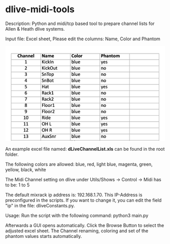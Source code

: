 # dlive-midi-tools
Description: Python and midi/tcp based tool to prepare channel lists for Allen &amp; Heath dlive systems.

Input file: Excel sheet, Please edit the columns: Name, Color and Phantom

![Excel](excel.png)

An example excel file named: **dLiveChannelList.xls** can be found in the root folder. 

The following colors are allowed:
blue, red, light blue, magenta, green, yellow, black, white

The Midi Channel setting on dlive under Utils/Shows -> Control -> Midi has to be: 1 to 5

The default mixrack ip address is: 192.168.1.70. This IP-Address is preconfigured in the scripts. If you want to change it, you can edit the field "ip" in the file: dliveConstants.py.   

Usage: Run the script with the following command: python3 main.py 

Afterwards a GUI opens automatically. Click the Browse Button to select the adjusted excel sheet. The Channel renaming, coloring and set of the phantom values starts automatically.


